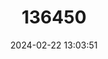 ---
title: "136450"
category: "Phalanger mimicus"
draft: false
date: 2024-02-22 13:03:51
languages:
  English: ["Australian Cuscus", "Southern Common Cuscus"]
---